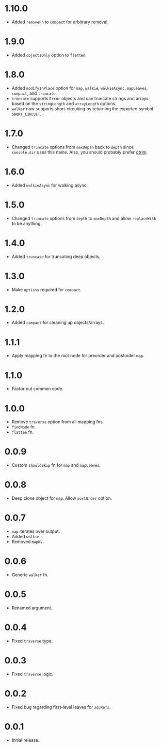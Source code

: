 # 1.10.0

- Added `removeFn` to `compact` for arbitrary removal.

# 1.9.0

- Added `objectsOnly` option to `flatten`.

# 1.8.0

-   Added `modifyInPlace` option for `map`, `walkie`, `walkieAsync`, `mapLeaves`, `compact`, and `truncate`.
-   `truncate` supports `Error` objects and can truncate strings and arrays based on the `stringLength` and `arrayLength` options.
-   `walker` now supports short-circuiting by returning the exported symbol `SHORT_CIRCUIT`.

# 1.7.0

-   Changed `truncate` options from `maxDepth` back to `depth` since `console.dir` uses this name. Also,
    you should probably prefer [dtrim](https://www.npmjs.com/package/dtrim).

# 1.6.0

-   Added `walkieAsync` for walking async.

# 1.5.0

-   Changed `truncate` options from `depth` to `maxDepth` and allow `replaceWith` to be anything.

# 1.4.0

-   Added `truncate` for truncating deep objects.

# 1.3.0

-   Make `options` required for `compact`.

# 1.2.0

-   Added `compact` for cleaning up objects/arrays.

# 1.1.1

-   Apply mapping fn to the root node for preorder and postorder `map`.

# 1.1.0

-   Factor out common code.

# 1.0.0

-   Remove `traverse` option from all mapping fns.
-   `findNode` fn.
-   `flatten` fn.

# 0.0.9

-   Custom `shouldSkip` fn for `map` and `mapLeaves`.

# 0.0.8

-   Deep clone object for `map`. Allow `postOrder` option.

# 0.0.7

-   `map` iterates over output.
-   Added `walkie`.
-   Removed `mapKV`.

# 0.0.6

-   Generic `walker` fn.

# 0.0.5

-   Renamed argument.

# 0.0.4

-   Fixed `traverse` type.

# 0.0.3

-   Fixed `traverse` logic.

# 0.0.2

-   Fixed bug regarding first-level leaves for `addRefs`.

# 0.0.1

-   Initial release.
